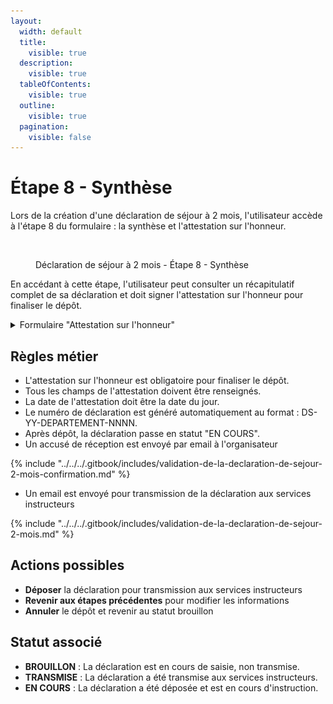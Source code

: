 ```yaml
---
layout:
  width: default
  title:
    visible: true
  description:
    visible: true
  tableOfContents:
    visible: true
  outline:
    visible: true
  pagination:
    visible: false
---
```


# Étape 8 - Synthèse

Lors de la création d'une déclaration de séjour à 2 mois, l'utilisateur accède à l'étape 8 du formulaire : la synthèse et l'attestation sur l'honneur.

<figure><img src="../../../.gitbook/assets/Capture d’écran 2025-07-05 à 17.10.04.png" alt=""><figcaption><p>Déclaration de séjour à 2 mois - Étape 8 - Synthèse</p></figcaption></figure>

En accédant à cette étape, l'utilisateur peut consulter un récapitulatif complet de sa déclaration et doit signer l'attestation sur l'honneur pour finaliser le dépôt.

<details>

<summary>Formulaire "Attestation sur l'honneur"</summary>

{% include "../../../.gitbook/includes/formulaire-declaration-de-sejour-a-2-mois-etape-8.md" %}

</details>

## Règles métier

* L'attestation sur l'honneur est obligatoire pour finaliser le dépôt.
* Tous les champs de l'attestation doivent être renseignés.
* La date de l'attestation doit être la date du jour.
* Le numéro de déclaration est généré automatiquement au format : DS-YY-DEPARTEMENT-NNNN.
* Après dépôt, la déclaration passe en statut "EN COURS".
* Un accusé de réception est envoyé par email à l'organisateur

{% include "../../../.gitbook/includes/validation-de-la-declaration-de-sejour-2-mois-confirmation.md" %}

* Un email est envoyé pour transmission de la déclaration aux services instructeurs

{% include "../../../.gitbook/includes/validation-de-la-declaration-de-sejour-2-mois.md" %}

## Actions possibles

* **Déposer** la déclaration pour transmission aux services instructeurs
* **Revenir aux étapes précédentes** pour modifier les informations
* **Annuler** le dépôt et revenir au statut brouillon

## Statut associé

* **BROUILLON** : La déclaration est en cours de saisie, non transmise.
* **TRANSMISE** : La déclaration a été transmise aux services instructeurs.
* **EN COURS** : La déclaration a été déposée et est en cours d'instruction.
